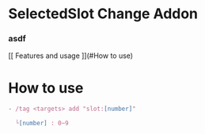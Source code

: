 # SelectedSlot Change Addon
### asdf
[[ Features and usage ]](#How to use)

# How to use
```js
- /tag <targets> add "slot:[number]"

  └[number] : 0~9
```
